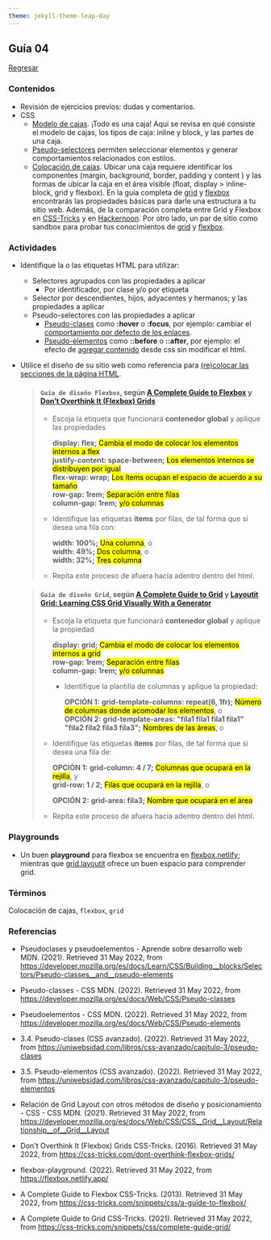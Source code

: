 ```yaml
---
theme: jekyll-theme-leap-day
---
```


## Guía 04

[Regresar](/DAWM-2022/)

### Contenidos

* Revisión de ejercicios previos: dudas y comentarios.
* CSS
	- [Modelo de cajas](https://developer.mozilla.org/es/docs/Learn/CSS/Building__blocks/El__modelo__de__caja). ¡Todo es una caja! Aquí se revisa en qué consiste el modelo de cajas, los tipos de caja: inline y block, y las partes de una caja.
	- [Pseudo-selectores](https://developer.mozilla.org/es/docs/Learn/CSS/Building__blocks/Selectors/Pseudo-classes__and__pseudo-elements) permiten seleccionar elementos y generar comportamientos relacionados con estilos.
	- [Colocación de cajas](https://www.diegocmartin.com/modelo-de-cajas-y-posicionamiento-css/). Ubicar una caja requiere identificar los componentes (margin, background, border, padding y content ) y las formas de ubicar la caja en el área visible (float, display > inline-block, grid y flexbox). En la guía completa de [grid](https://css-tricks.com/snippets/css/complete-guide-grid/) y [flexbox](https://css-tricks.com/snippets/css/a-guide-to-flexbox/) encontrarás las propiedades básicas para darle una estructura a tu sitio web. Además, de la comparación completa entre Grid y Flexbox en [CSS-Tricks](https://css-tricks.com/quick-whats-the-difference-between-flexbox-and-grid/) y en [Hackernoon](https://hackernoon.com/the-ultimate-css-battle-grid-vs-flexbox-d40da0449faf). Por otro lado, un par de sitio como sandbox para probar tus conocimientos de [grid](https://cssgridgarden.com/#es) y [flexbox](https://flexboxfroggy.com/#es). 



### Actividades

* Identifique la o las etiquetas HTML para utilizar:
	- Selectores agrupados con las propiedades a aplicar
		+ Por identificador, por clase y/o por etiqueta
	- Selector por descendientes, hijos, adyacentes y hermanos; y las propiedades a aplicar
	- Pseudo-selectores  con las propiedades a aplicar
		+ [Pseudo-clases](https://developer.mozilla.org/es/docs/Web/CSS/Pseudo-classes) como __:hover__ o __:focus__, por ejemplo: cambiar el [comportamiento por defecto de los enlaces](https://uniwebsidad.com/libros/css-avanzado/capitulo-3/pseudo-clases).
		+ [Pseudo-elementos](https://developer.mozilla.org/es/docs/Web/CSS/Pseudo-elements) como __::before__ o __::after__, por ejemplo: el efecto de [agregar contenido](https://uniwebsidad.com/libros/css-avanzado/capitulo-3/pseudo-elementos) desde css sin modificar el html.
* Utilice el diseño de su sitio web como referencia para [(re)colocar las secciones de la página HTML](https://developer.mozilla.org/es/docs/Web/CSS/CSS_Grid_Layout/Relationship_of_Grid_Layout).

	> #### `Guía de diseño Flexbox`, según [A Complete Guide to Flexbox](https://css-tricks.com/snippets/css/a-guide-to-flexbox/) y [Don’t Overthink It (Flexbox) Grids](https://css-tricks.com/dont-overthink-flexbox-grids/)
	> * Escoja la etiqueta que funcionará **contenedor global** y aplique las propiedades
	>
	> 	__display: flex;__ <mark>Cambia el modo de colocar los elementos internos a flex</mark><br>
	> 	__justify-content: space-between;__ <mark>Los elementos internos se distribuyen por igual</mark><br>
	> 	__flex-wrap: wrap;__ <mark>Los ítems ocupan el espacio de acuerdo a su tamaño</mark><br>
	> 	__row-gap: 1rem;__ <mark>Separación entre filas</mark><br>
	> 	__column-gap: 1rem;__ <mark>y/o columnas</mark>
	>
	> * Identifique las etiquetas **ítems** por filas, de tal forma que si desea una fila con: 
	>
	>	__width: 100%;__ <mark>Una columna</mark>, o<br>
	>	__width: 49%;__ <mark>Dos columna</mark>, o<br>
	>	__width: 32%;__ <mark>Tres columna</mark>
	>
	> * Repita este proceso de afuera hacia adentro dentro del html.

	> ####  `Guía de diseño Grid`, según [A Complete Guide to Grid](https://css-tricks.com/snippets/css/complete-guide-grid/) y [Layoutit Grid: Learning CSS Grid Visually With a Generator](https://css-tricks.com/layoutit-grid-learning-css-grid-visually-with-a-generator/)
	> * Escoja la etiqueta que funcionará **contenedor global** y aplique la propiedad
	>
	> 	__display: grid;__ <mark>Cambia el modo de colocar los elementos internos a grid</mark><br>
	> 	__row-gap: 1rem;__ <mark>Separación entre filas</mark><br>
	> 	__column-gap: 1rem;__ <mark>y/o columnas</mark>
	>
	>   + Identifique la plantilla de columnas y aplique la propiedad:
	>
	>	  **OPCIÓN 1:** __grid-template-columns: repeat(6, 1fr);__ <mark>Número de columnas donde acomodar los elementos</mark>, o<br>
	>	  **OPCIÓN 2:** __grid-template-areas: "fila1 fila1 fila1 fila1" "fila2 fila2 fila3 fila3";__ <mark>Nombres de las áreas</mark>, o<br>
	>
	> * Identifique las etiquetas **ítems** por filas, de tal forma que si desea una fila de:
	>
	>	  **OPCIÓN 1:** __grid-column: 4 / 7;__ <mark>Columnas que ocupará en la rejilla</mark>, y<br>
	>	  				__grid-row: 1 / 2;__ <mark>Filas que ocupará en la rejilla</mark>, o<br>
	>
	>	  **OPCIÓN 2:** __grid-area: fila3;__ <mark>Nombre que ocupará en el área</mark><br>
	>
	> * Repita este proceso de afuera hacia adentro dentro del html. 	



### Playgrounds

* Un buen __playground__ para flexbox se encuentra en [flexbox.netlify](https://flexbox.netlify.app/); mientras que [grid.layoutit](https://grid.layoutit.com/) ofrece un buen espacio para comprender grid.

### Términos

Colocación de cajas, `flexbox`, `grid`

### Referencias

* Pseudoclases y pseudoelementos - Aprende sobre desarrollo web MDN. (2021). Retrieved 31 May 2022, from https://developer.mozilla.org/es/docs/Learn/CSS/Building__blocks/Selectors/Pseudo-classes__and__pseudo-elements
* Pseudo-classes - CSS MDN. (2022). Retrieved 31 May 2022, from https://developer.mozilla.org/es/docs/Web/CSS/Pseudo-classes
* Pseudoelementos - CSS MDN. (2022). Retrieved 31 May 2022, from https://developer.mozilla.org/es/docs/Web/CSS/Pseudo-elements
* 3.4. Pseudo-clases (CSS avanzado). (2022). Retrieved 31 May 2022, from https://uniwebsidad.com/libros/css-avanzado/capitulo-3/pseudo-clases
* 3.5. Pseudo-elementos (CSS avanzado). (2022). Retrieved 31 May 2022, from https://uniwebsidad.com/libros/css-avanzado/capitulo-3/pseudo-elementos

* Relación de Grid Layout con otros métodos de diseño y posicionamiento - CSS - CSS MDN. (2021). Retrieved 31 May 2022, from https://developer.mozilla.org/es/docs/Web/CSS/CSS__Grid__Layout/Relationship__of__Grid__Layout
* Don't Overthink It (Flexbox) Grids  CSS-Tricks. (2016). Retrieved 31 May 2022, from https://css-tricks.com/dont-overthink-flexbox-grids/
* flexbox-playground. (2022). Retrieved 31 May 2022, from https://flexbox.netlify.app/
* A Complete Guide to Flexbox  CSS-Tricks. (2013). Retrieved 31 May 2022, from https://css-tricks.com/snippets/css/a-guide-to-flexbox/



* A Complete Guide to Grid CSS-Tricks. (2021). Retrieved 31 May 2022, from https://css-tricks.com/snippets/css/complete-guide-grid/